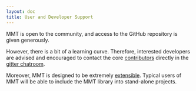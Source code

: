 ```yaml
---
layout: doc
title: User and Developer Support
---
```


MMT is open to the community, and access to the GitHub repository is given generously.

However, there is a bit of a learning curve.
Therefore, interested developers are advised and encouraged to contact the core [contributors](contributors) directly in the [gitter chatroom](https://gitter.im/UniFormal/MMT).

Moreover, MMT is designed to be extremely [extensible](extend).
Typical users of MMT will be able to include the MMT library into stand-alone projects.
